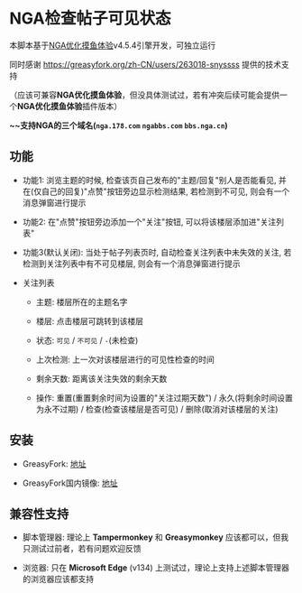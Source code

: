 # NGA检查帖子可见状态

本脚本基于[NGA优化摸鱼体验](https://github.com/kisshang1993/NGA-BBS-Script)v4.5.4引擎开发，可独立运行

同时感谢 https://greasyfork.org/zh-CN/users/263018-snyssss 提供的技术支持

（应该可兼容**NGA优化摸鱼体验**，但没具体测试过，若有冲突后续可能会提供一个**NGA优化摸鱼体验**插件版本）

**~~支持NGA的三个域名(`nga.178.com` `ngabbs.com` `bbs.nga.cn`)**

## 功能

- 功能1: 浏览主题的时候, 检查该页自己发布的"主题/回复"别人是否能看见, 并在(仅自己的回复)"点赞"按钮旁边显示检测结果, 若检测到不可见, 则会有一个消息弹窗进行提示

- 功能2: 在"点赞"按钮旁边添加一个"关注"按钮, 可以将该楼层添加进"关注列表"

- 功能3(默认关闭): 当处于帖子列表页时, 自动检查关注列表中未失效的关注, 若检测到关注列表中有不可见楼层, 则会有一个消息弹窗进行提示

- 关注列表

  - 主题: 楼层所在的主题名字

  - 楼层: 点击楼层可跳转到该楼层

  - 状态: `可见` / `不可见` / `-`(未检查)

  - 上次检测: 上一次对该楼层进行的可见性检查的时间

  - 剩余天数: 距离该关注失效的剩余天数

  - 操作: 重置(重置剩余时间为设置的"关注过期天数") / 永久(将剩余时间设置为永不过期) / 检查(检查该楼层是否可见) / 删除(取消对该楼层的关注)

## 安装

- GreasyFork: [地址](https://greasyfork.org/zh-CN/scripts/531676-nga%E6%A3%80%E6%9F%A5%E5%B8%96%E5%AD%90%E5%8F%AF%E8%A7%81%E7%8A%B6%E6%80%81)

- GreasyFork国内镜像: [地址](https://greasyfork.dpdns.org/zh-CN/scripts/531676-nga%E6%A3%80%E6%9F%A5%E5%B8%96%E5%AD%90%E5%8F%AF%E8%A7%81%E7%8A%B6%E6%80%81)

## 兼容性支持

- 脚本管理器: 理论上 **Tampermonkey** 和 **Greasymonkey** 应该都可以，但我只测试过前者，若有问题欢迎反馈

- 浏览器: 只在 **Microsoft Edge** (v134) 上测试过，理论上支持上述脚本管理器的浏览器应该都支持